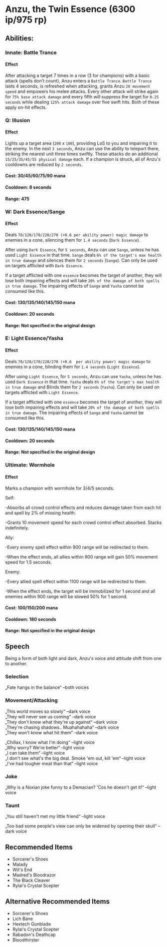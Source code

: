 # Anzu, the Twin Essence (6300 ip/975 rp)

## Abilities:

### Innate: Battle Trance

#### Effect

After attacking a target 7 times in a row (3 for champions) with a basic attack (spells don't count), Anzu enters a `Battle Trance`. `Battle Trance` lasts 4 seconds, is refreshed when attacking, grants Anzu `20 movement speed` and empowers his melee attacks. Every other attack will strike again for `75% base attack damage` and every fifth will suppress the target for `0.25 seconds` while dealing `125% attack damage` over five swift hits. Both of these apply on-hit effects.

### Q: Illusion

#### Effect

Lights up a target area (`200` x `100`), providing LoS to you and impairing it to the enemy. In the next `3 seconds`, Anzu can use the ability to teleport there, striking the nearest unit three times swiftly. These attacks do an additional `15/25/35/45/55 physical damage` each. If a champion is struck, all of Anzu's cooldowns are reduced by `2 seconds`.

#### Cost: 30/45/60/75/90 mana

#### Cooldown: 8 seconds

#### Range: 475

### W: Dark Essence/Sange

#### Effect

Deals `70/120/170/220/270 (+0.6 per ability power) magic damage` to enemies in a cone, silencing them for `1.4 seconds` (`Dark Essence`).

After using `Dark Essence`, for `5 seconds`, Anzu can use `Sange`, unless he has used `Light Essence` in that time. `Sange` deals `6% of the target's max health in true damage` and silences them for `2 seconds` (`Sange`). Can only be used on targets afflicted with `Dark Essence`.

If a target afflicted with one `essence` becomes the target of another, they will lose both impairing effects and will take `20% of the damage of both spells in true damage`. The impairing effects of `Sange` and `Yasha` cannot be consumed like this.

#### Cost: 130/135/140/145/150 mana

#### Cooldown: 20 seconds

#### Range: Not specified in the original design

### E: Light Essence/Yasha

#### Effect

Deals `70/120/170/220/270 (+0.6  per ability power) magic damage` to enemies in a cone, blinding them for `1.4 seconds` (`Light Essence`).

After using `Light Essence`, for `5 seconds`, Anzu can use `Yasha`, unless he has used `Dark Essence` in that time. `Yasha` deals `6% of the target's max health in true damage` and Blinds them for `2 seconds` (`Yasha`). Can only be used on targets afflicted with `Light Essence`.

If a target afflicted with one `essence` becomes the target of another, they will lose both impairing effects and will take `20% of the damage of both spells in true damage`. The impairing effects of `Sange` and `Yasha` cannot be consumed like this.

#### Cost: 130/135/140/145/150 mana

#### Cooldown: 20 seconds

#### Range: Not specified in the original design

### Ultimate: Wormhole

#### Effect

Marks a champion with wormhole for 3/4/5 seconds.

Self:

  -Absorbs all crowd control effects and reduces damage taken from each hit and spell by 2% of missing health.

  -Grants 10 movement speed for each crowd control effect absorbed. Stacks indefinitely.

Ally: 

  -Every enemy spell effect within 900 range will be redirected to them.

  -When the effect ends, all allies within 900 range will gain 50% movement speed for 1.5 seconds.

Enemy: 

  -Every allied spell effect within 1100 range will be redirected to them.

  -When the effect ends, the target will be immobilized for 1 second and all enemies within 900 range will be slowed 50% for 1 second.

#### Cost: 100/150/200 mana

#### Cooldown: 180 seconds

#### Range: Not specified in the original design

## Speech

Being a form of both light and dark, Anzu's voice and attitude shift from one to another.

### Selection

„Fate hangs in the balance“ –both voices

### Movement/Attacking

„This world moves so slowly“ –dark voice  
„They will never see us coming“ –dark voice  
„They don't know what they're up against“ –dark voice  
„They're chasing shadows.. Muahahahaha“ –dark voice  
„They won't know what hit them“ –dark voice  

„Chillax, I know what I'm doing“ –light voice  
„Why worry? We're better“ –light voice  
„I can take them“ –light voice  
„I don't see what's the big deal. Smoke 'em out, kill 'em“ –light voice  
„I've had tougher meat than that“ –light voice

### Joke

„Why is a Noxian joke funny to a Demacian? 'Cos he doesn't get it!“ –light voice

### Taunt

„You still haven't met my little friend“ –light voice

„Too bad some people's view can only be widened by opening their skull“ –dark voice

## Recommended Items

 - Sorcerer's Shoes
 - Malady
 - Wit's End
 - Madred's Bloodrazor
 - The Black Cleaver
 - Rylai's Crystal Scepter

## Alternative Recommended Items

 - Sorcerer's Shoes
 - Lich Bane
 - Hextech Gunblade
 - Rylai's Crystal Scepter
 - Rabadon's Deathcap
 - Bloodthirster